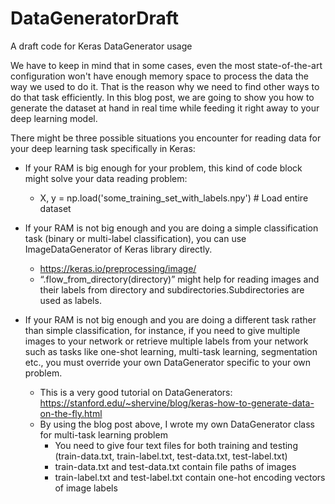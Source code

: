 # DataGeneratorDraft
A draft code for Keras DataGenerator usage

We have to keep in mind that in some cases, even the most state-of-the-art configuration won't have enough memory space to process the data the way we used to do it. That is the reason why we need to find other ways to do that task efficiently. In this blog post, we are going to show you how to generate the dataset at hand in real time while feeding it right away to your deep learning model.

There might be three possible situations you encounter for reading data for your deep learning task specifically in Keras:

- If your RAM is big enough for your problem, this kind of code block might solve your data reading problem: 
    - X, y = np.load('some_training_set_with_labels.npy')  # Load entire dataset

- If your RAM is not big enough and you are doing a simple classification task (binary or multi-label classification), you can use ImageDataGenerator of Keras library directly. 
    - https://keras.io/preprocessing/image/
    - “.flow_from_directory(directory)” might help for reading images and their labels from directory and subdirectories.Subdirectories are used as labels.

- If your RAM is not big enough and you are doing a different task rather than simple classification, for instance, if you need to give multiple images to your network or retrieve multiple labels from your network such as tasks like one-shot learning, multi-task learning, segmentation etc., you must override your own DataGenerator specific to your own problem.
    - This is a very good tutorial on DataGenerators: https://stanford.edu/~shervine/blog/keras-how-to-generate-data-on-the-fly.html
    - By using the blog post above, I wrote my own DataGenerator class for multi-task learning problem 
        - You need to give four text files for both training and testing (train-data.txt, train-label.txt, test-data.txt, test-label.txt)
        - train-data.txt and test-data.txt contain file paths of images
        - train-label.txt and test-label.txt contain one-hot encoding vectors of image labels
        
